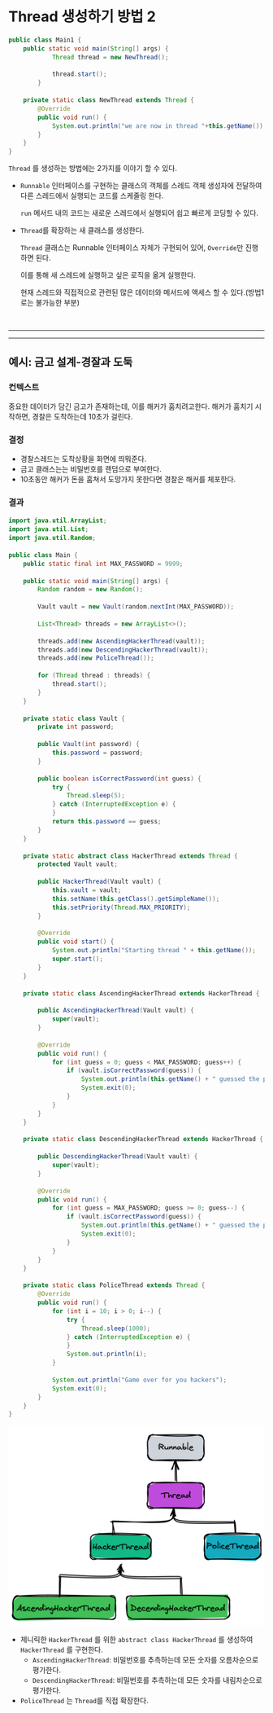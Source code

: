 # **Thread 생성하기 방법 2**

```java
public class Main1 {
    public static void main(String[] args) {
            Thread thread = new NewThread();

            thread.start();
        }

    private static class NewThread extends Thread {
        @Override
        public void run() {
            System.out.println("we are now in thread "+this.getName());
        }
    }
}
```

`Thread` 를 생성하는 방법에는 2가지를 이야기 할 수 있다.

- `Runnable` 인터페이스를 구현하는 클래스의 객체를 스레드 객체 생성자에 전달하여 다른 스레드에서 실행되는 코드를 스케줄링 한다.

    `run` 메서드 내의 코드는 새로운 스레드에서 실행되어 쉽고 빠르게 코딩할 수 있다.

- `Thread`를 확장하는 새 클래스를 생성한다.

    `Thread` 클래스는  Runnable 인터페이스 자체가 구현되어 있어, `Override`만 진행하면 된다.

    이를 통해 새 스레드에 실행하고 싶은 로직을 옮겨 실행한다.

    현재 스레드와 직접적으로 관련된 많은 데이터와 메서드에 액세스 할 수 있다.(방법1로는 불가능한 부분)

<br><hr><hr>

## **예시: 금고 설계-경잘과 도둑**

### **컨텍스트**

중요한 데이터가 담긴 금고가 존재하는데, 이를 해커가 훔치려고한다. 해커가 훔치기 시작하면, 경찰은 도착하는데 10초가 걸린다.

### **결정**

- 경찰스레드는 도착상황을 화면에 띄뭐준다.
- 금고 클래스는는 비밀번호를 랜덤으로 부여한다.
- 10초동안 해커가 돈을 훔쳐서 도망가지 못한다면 경찰은 해커를 체포한다.

### **결과**

```java
import java.util.ArrayList;
import java.util.List;
import java.util.Random;

public class Main {
    public static final int MAX_PASSWORD = 9999;

    public static void main(String[] args) {
        Random random = new Random();

        Vault vault = new Vault(random.nextInt(MAX_PASSWORD));

        List<Thread> threads = new ArrayList<>();

        threads.add(new AscendingHackerThread(vault));
        threads.add(new DescendingHackerThread(vault));
        threads.add(new PoliceThread());

        for (Thread thread : threads) {
            thread.start();
        }
    }

    private static class Vault {
        private int password;

        public Vault(int password) {
            this.password = password;
        }

        public boolean isCorrectPassword(int guess) {
            try {
                Thread.sleep(5);
            } catch (InterruptedException e) {
            }
            return this.password == guess;
        }
    }

    private static abstract class HackerThread extends Thread {
        protected Vault vault;

        public HackerThread(Vault vault) {
            this.vault = vault;
            this.setName(this.getClass().getSimpleName());
            this.setPriority(Thread.MAX_PRIORITY);
        }

        @Override
        public void start() {
            System.out.println("Starting thread " + this.getName());
            super.start();
        }
    }

    private static class AscendingHackerThread extends HackerThread {

        public AscendingHackerThread(Vault vault) {
            super(vault);
        }

        @Override
        public void run() {
            for (int guess = 0; guess < MAX_PASSWORD; guess++) {
                if (vault.isCorrectPassword(guess)) {
                    System.out.println(this.getName() + " guessed the password " + guess);
                    System.exit(0);
                }
            }
        }
    }

    private static class DescendingHackerThread extends HackerThread {

        public DescendingHackerThread(Vault vault) {
            super(vault);
        }

        @Override
        public void run() {
            for (int guess = MAX_PASSWORD; guess >= 0; guess--) {
                if (vault.isCorrectPassword(guess)) {
                    System.out.println(this.getName() + " guessed the password " + guess);
                    System.exit(0);
                }
            }
        }
    }

    private static class PoliceThread extends Thread {
        @Override
        public void run() {
            for (int i = 10; i > 0; i--) {
                try {
                    Thread.sleep(1000);
                } catch (InterruptedException e) {
                }
                System.out.println(i);
            }

            System.out.println("Game over for you hackers");
            System.exit(0);
        }
    }
}
```

![relationWithVault](/img/relationWithVault.png)

- 제니릭한 `HackerThread` 를 위한 `abstract class HackerThread` 를 생성하여 `HackerThread` 를 구현한다.
  - `AscendingHackerThread`: 비밀번호를 추측하는데 모든 숫자를 오름차순으로 평가한다.
  - `DescendingHackerThread`: 비밀번호를 추측하는데 모든 숫자를 내림차순으로 평가한다.
- `PoliceThread` 는 `Thread`를 직접 확장한다.

